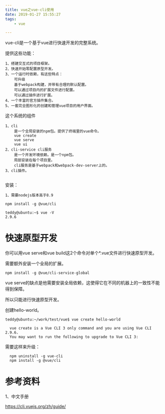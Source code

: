 ```yaml
---
title: vue之vue-cli使用
date: 2019-01-27 15:55:27
tags:
	- vue

---
```




vue-cli是一个基于vue进行快速开发的完整系统。

提供这些功能：

```
1、搭建交互式的项目框架。
2、快速开始零配置原型开发。
3、一个运行时依赖，有这些特点：
	可升级
	基于webpack构建，并带有合理的默认配置。
	可以通过项目内的扩展文件进行配置。
	可以通过插件进行扩展。
4、一个丰富的官方插件集合。
5、一套完全图形化的创建和管理vue项目的用户界面。
```



这个系统的组件

```
1、cli
	是一个全局安装的npm包。提供了终端里的vue命令。
	vue create
	vue serve
	vue ui
2、cli-service cli服务
	是一个开发环境依赖。是一个npm包。
	局部安装在每个项目里。
	cli服务是基于webpack和webpack-dev-server上的。
3、cli插件。
	
```



安装：

```
1、需要nodejs版本高于8.9
```

```
npm install -g @vue/cli
```

```
teddy@ubuntu:~$ vue -V
2.9.6
```



# 快速原型开发

你可以用vue serve和vue build这2个命令对单个*.vue文件进行快速原型开发。

需要额外安装一个全局的扩展。

```
npm install -g @vue/cli-service-global
```

vue serve的缺点是他需要安装全局依赖，这使得它在不同的机器上的一致性不能得到保障。

所以只能进行快速原型开发。



创建hello-world。

```
teddy@ubuntu:~/work/test/vue$ vue create hello-world

  vue create is a Vue CLI 3 only command and you are using Vue CLI 2.9.6.
  You may want to run the following to upgrade to Vue CLI 3:
```

需要这样来升级：

```
  npm uninstall -g vue-cli
  npm install -g @vue/cli
```



# 参考资料

1、中文手册

https://cli.vuejs.org/zh/guide/
